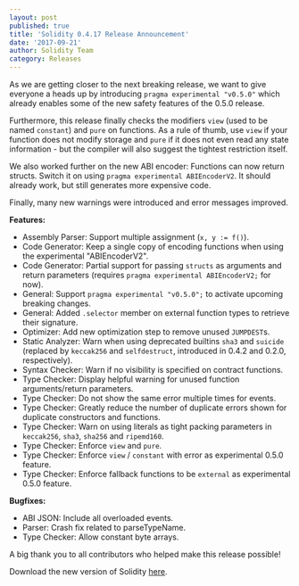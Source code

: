 ```yaml
---
layout: post
published: true
title: 'Solidity 0.4.17 Release Announcement'
date: '2017-09-21'
author: Solidity Team
category: Releases
---
```


As we are getting closer to the next breaking release, we want to give everyone
a heads up by introducing `pragma experimental "v0.5.0"` which already enables
some of the new safety features of the 0.5.0 release.

Furthermore, this release finally checks the modifiers `view` (used to be named
`constant`) and `pure` on functions. As a rule of thumb, use `view` if your
function does not modify storage and `pure` if it does not even read any state
information - but the compiler will also suggest the tightest restriction
itself.

We also worked further on the new ABI encoder: Functions can now return structs.
Switch it on using `pragma experimental ABIEncoderV2`. It should already work,
but still generates more expensive code.

Finally, many new warnings were introduced and error messages improved.

**Features:**

- Assembly Parser: Support multiple assignment (`x, y := f()`).
- Code Generator: Keep a single copy of encoding functions when using the
  experimental "ABIEncoderV2".
- Code Generator: Partial support for passing `structs` as arguments and return
  parameters (requires `pragma experimental ABIEncoderV2;` for now).
- General: Support `pragma experimental "v0.5.0";` to activate upcoming breaking
  changes.
- General: Added `.selector` member on external function types to retrieve their
  signature.
- Optimizer: Add new optimization step to remove unused `JUMPDEST`s.
- Static Analyzer: Warn when using deprecated builtins `sha3` and `suicide`
  (replaced by `keccak256` and `selfdestruct`, introduced in 0.4.2 and 0.2.0,
  respectively).
- Syntax Checker: Warn if no visibility is specified on contract functions.
- Type Checker: Display helpful warning for unused function arguments/return
  parameters.
- Type Checker: Do not show the same error multiple times for events.
- Type Checker: Greatly reduce the number of duplicate errors shown for
  duplicate constructors and functions.
- Type Checker: Warn on using literals as tight packing parameters in
  `keccak256`, `sha3`, `sha256` and `ripemd160`.
- Type Checker: Enforce `view` and `pure`.
- Type Checker: Enforce `view` / `constant` with error as experimental 0.5.0
  feature.
- Type Checker: Enforce fallback functions to be `external` as experimental
  0.5.0 feature.

**Bugfixes:**

- ABI JSON: Include all overloaded events.
- Parser: Crash fix related to parseTypeName.
- Type Checker: Allow constant byte arrays.

A big thank you to all contributors who helped make this release possible!

Download the new version of Solidity
[here](https://github.com/ethereum/solidity/releases/tag/v0.4.17).
